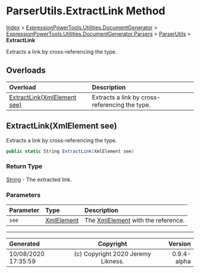 ﻿# ParserUtils.ExtractLink Method

[Index](../index.md) > [ExpressionPowerTools.Utilities.DocumentGenerator](ExpressionPowerTools.Utilities.DocumentGenerator.a.md) > [ExpressionPowerTools.Utilities.DocumentGenerator.Parsers](ExpressionPowerTools.Utilities.DocumentGenerator.Parsers.n.md) > [ParserUtils](ExpressionPowerTools.Utilities.DocumentGenerator.Parsers.ParserUtils.cs.md) > **ExtractLink**

Extracts a link by cross-referencing the type.

## Overloads

| Overload | Description |
| :-- | :-- |
| [ExtractLink(XmlElement see)](#extractlinkxmlelement-see) | Extracts a link by cross-referencing the type. |
## ExtractLink(XmlElement see)

Extracts a link by cross-referencing the type.

```csharp
public static String ExtractLink(XmlElement see)
```

### Return Type

 [String](https://docs.microsoft.com/dotnet/api/system.string)  - The extracted link.

### Parameters

| Parameter | Type | Description |
| :-- | :-- | :-- |
| `see` | [XmlElement](https://docs.microsoft.com/dotnet/api/system.xml.xmlelement) | The [XmlElement](https://docs.microsoft.com/dotnet/api/system.xml.xmlelement) with the reference. |



---

| Generated | Copyright | Version |
| :-- | :-: | --: |
| 10/08/2020 17:35:59 | (c) Copyright 2020 Jeremy Likness. | 0.9.4-alpha |
